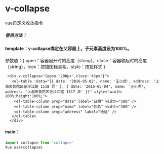 # v-collapse
vue自定义收放指令



##### 使用方法：

#### template：v-collapse绑定在父容器上，子元素高度设为100%。

参数值：{ open：容器展开时的高度（string），close：容器收起时的高度（string），icon：按钮图标类名，style：按钮样式 }

```vue
 <div v-collapse="{open:'200px',close:'43px'}"> 
   <el-table :data="[{ date: '2016-05-02', name: '王小虎', address: '上海市普陀区金沙江路 1518 弄' }, { date: '2016-05-04', name: '王小虎', address: '上海市普陀区金沙江路 1517 弄' }]" style="width: 100%;height:100%;"> 
    <el-table-column prop="date" label="日期" width="180" /> 
    <el-table-column prop="name" label="姓名" width="180" /> 
    <el-table-column prop="address" label="地址" /> 
   </el-table> 
  </div>
```

#### main：

```js
import collapse from 'collapse'
Vue.use(collapse)
```

